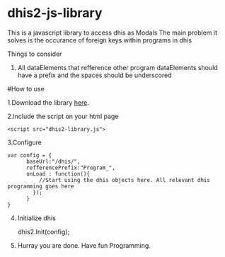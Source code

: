 # dhis2-js-library
This is a javascript library to access dhis as Modals
The main problem it solves is the occurance of foreign keys within programs in dhis

Things to consider

1. All dataElements that refference other program dataElements should have a prefix and the spaces should be underscored

#How to use

1.Download the library <a href="">here</a>.

2.Include the script on your html page

    <script src="dhis2-library.js">
    
3.Configure

    var config = {
		  baseUrl:"/dhis/",
		  refferencePrefix:"Program_",
		  onLoad : function(){
			  //Start using the dhis objects here. All relevant dhis programming goes here
			});
		  }
    }
    
4. Initialize dhis

    dhis2.Init(config);
    
5. Hurray you are done. Have fun Programming.
